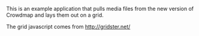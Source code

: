 This is an example application that pulls media files from the new version of Crowdmap and lays them out on a grid.

The grid javascript comes from http://gridster.net/